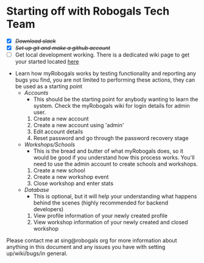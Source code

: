 # Starting off with Robogals Tech Team
- [X] ~~*Download slack*~~
- [X] ~~*Set up git and make a github account*~~
- [ ] Get local development working. There is a dedicated wiki page to get your started located [here](https://github.com/robogals/myrobogals/wiki)
- Learn how myRobogals works by testing functionality and reporting any bugs you find, you are not limited to performing these actions, they can be used as a starting point
    - _Accounts_
        - This should be the starting point for anybody wanting to learn the system. Check the myRobogals wiki for login details for admin user.
        1. Create a new account
        2. Create a new account using 'admin'
        3. Edit account details
        4. Reset password and go through the password recovery stage
    - _Workshops/Schools_
        - This is the bread and butter of what myRobogals does, so it would be good if you understand how this process works. You'll need to use the admin account to create schools and workshops. 
        1. Create a new school
        2. Create a new workshop event
        3. Close workshop and enter stats
    - _Database_
        - This is optional, but it will help your understanding what happens behind the scenes (highly recommended for backend developers)
        1. View profile information of your newly created profile
        2. View workshop information of your newly created and closed workshop

Please contact me at sing@robogals org for more information about anything in this document and any issues you have with setting up/wiki/bugs/in general.